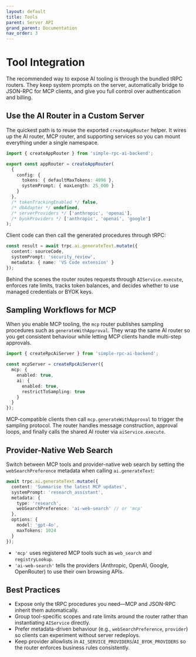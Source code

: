 ```yaml
---
layout: default
title: Tools
parent: Server API
grand_parent: Documentation
nav_order: 3
---
```


# Tool Integration

The recommended way to expose AI tooling is through the bundled tRPC routers. They keep system prompts on the server, automatically bridge to JSON-RPC for MCP clients, and give you full control over authentication and billing.

## Use the AI Router in a Custom Server

The quickest path is to reuse the exported `createAppRouter` helper. It wires up the AI router, MCP router, and supporting services so you can mount everything under a single namespace.

```typescript
import { createAppRouter } from 'simple-rpc-ai-backend';

export const appRouter = createAppRouter(
  {
    config: {
      tokens: { defaultMaxTokens: 4096 },
      systemPrompt: { maxLength: 25_000 }
    }
  },
  /* tokenTrackingEnabled */ false,
  /* dbAdapter */ undefined,
  /* serverProviders */ ['anthropic', 'openai'],
  /* byokProviders */ ['anthropic', 'openai', 'google']
);
```

Client code can then call the generated procedures through tRPC:

```typescript
const result = await trpc.ai.generateText.mutate({
  content: sourceCode,
  systemPrompt: 'security_review',
  metadata: { name: 'VS Code extension' }
});
```

Behind the scenes the router routes requests through `AIService.execute`, enforces rate limits, tracks token balances, and decides whether to use managed credentials or BYOK keys.

## Sampling Workflows for MCP

When you enable MCP tooling, the `mcp` router publishes sampling procedures such as `generateWithApproval`. They wrap the same AI router so you get consistent behaviour while letting MCP clients handle multi-step approvals.

```typescript
import { createRpcAiServer } from 'simple-rpc-ai-backend';

const mcpServer = createRpcAiServer({
  mcp: {
    enabled: true,
    ai: {
      enabled: true,
      restrictToSampling: true
    }
  }
});
```

MCP-compatible clients then call `mcp.generateWithApproval` to trigger the sampling protocol. The router handles message construction, approval loops, and finally calls the shared AI router via `aiService.execute`.

## Provider-Native Web Search

Switch between MCP tools and provider-native web search by setting the `webSearchPreference` metadata when calling `ai.generateText`:

```typescript
await trpc.ai.generateText.mutate({
  content: 'Summarise the latest MCP updates',
  systemPrompt: 'research_assistant',
  metadata: {
    type: 'research',
    webSearchPreference: 'ai-web-search' // or 'mcp'
  },
  options: {
    model: 'gpt-4o',
    maxTokens: 1024
  }
});
```

- `'mcp'` uses registered MCP tools such as `web_search` and `registryLookup`.
- `'ai-web-search'` tells the providers (Anthropic, OpenAI, Google, OpenRouter) to use their own browsing APIs.

## Best Practices

- Expose only the tRPC procedures you need—MCP and JSON-RPC inherit them automatically.
- Group tool-specific scopes and rate limits around the router rather than instantiating `AIService` directly.
- Prefer metadata-driven behaviour (e.g., `webSearchPreference`, `provider`) so clients can experiment without server redeploys.
- Keep provider allowlists in `AI_SERVICE_PROVIDERS`/`AI_BYOK_PROVIDERS` so the router enforces business rules consistently.
